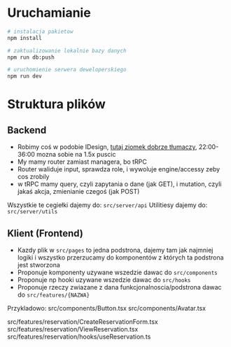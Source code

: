 # Uruchamianie

```bash
# instalacja pakietow
npm install

# zaktualizowanie lokalnie bazy danych
npm run db:push

# uruchomienie serwera deweloperskiego
npm run dev
```

# Struktura plików

## Backend

- Robimy coś w podobie IDesign, [tutaj ziomek dobrze tłumaczy](https://www.youtube.com/live/A-fOT-XMcag?si=eMuxYFdhiIUznxai&t=1318), 22:00-36:00 mozna sobie na 1.5x puscic
- My mamy router zamiast managera, bo tRPC
- Router waliduje input, sprawdza role, i wywoluje engine/accessy zeby cos zrobily
- w tRPC mamy query, czyli zapytania o dane (jak GET), i mutation, czyli jakaś akcja, zmienianie czegoś (jak POST)

Wszystkie te cegiełki dajemy do: `src/server/api`
Utilitiesy dajemy do: `src/server/utils`

## Klient (Frontend)

- Kazdy plik w `src/pages` to jedna podstrona, dajemy tam jak najmniej logiki i wszystko przerzucamy do komponentów z których ta podstrona jest stworzona
- Proponuje komponenty uzywane wszedzie dawac do `src/components`
- Proponuje np hooki uzywane wszedzie dawac do `src/hooks`
- Proponuje rzeczy zwiazane z dana funkcjonalnoscia/podstrona dawac do `src/features/{NAZWA}`

Przykladowo:
src/components/Button.tsx
src/components/Avatar.tsx

src/features/reservation/CreateReservationForm.tsx
src/features/reservation/ViewReservation.tsx
src/features/reservation/hooks/useReservation.ts
